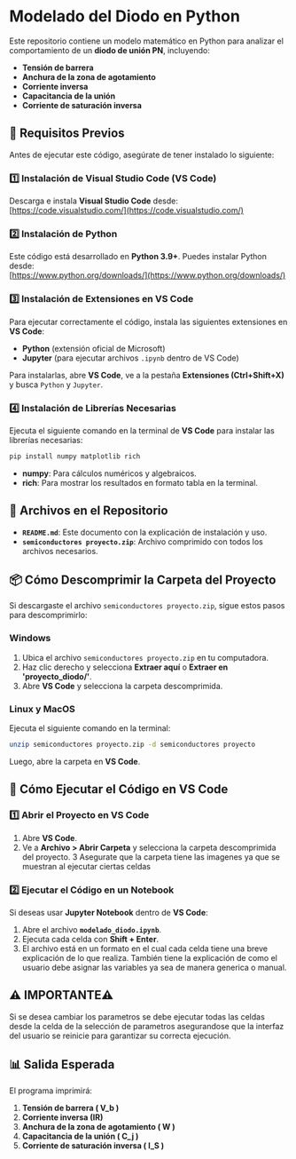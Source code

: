 # **Modelado del Diodo en Python**

Este repositorio contiene un modelo matemático en Python para analizar el comportamiento de un **diodo de unión PN**, incluyendo:
- **Tensión de barrera**
- **Anchura de la zona de agotamiento**
- **Corriente inversa**
- **Capacitancia de la unión**
- **Corriente de saturación inversa**


## **📌 Requisitos Previos**
Antes de ejecutar este código, asegúrate de tener instalado lo siguiente:

### **1️⃣ Instalación de Visual Studio Code (VS Code)**
Descarga e instala **Visual Studio Code** desde:  
[https://code.visualstudio.com/](https://code.visualstudio.com/)

### **2️⃣ Instalación de Python**
Este código está desarrollado en **Python 3.9+**. Puedes instalar Python desde:  
[https://www.python.org/downloads/](https://www.python.org/downloads/)

### **3️⃣ Instalación de Extensiones en VS Code**
Para ejecutar correctamente el código, instala las siguientes extensiones en **VS Code**:
- **Python** (extensión oficial de Microsoft)
- **Jupyter** (para ejecutar archivos `.ipynb` dentro de VS Code)

Para instalarlas, abre **VS Code**, ve a la pestaña **Extensiones (Ctrl+Shift+X)** y busca `Python` y `Jupyter`.

### **4️⃣ Instalación de Librerías Necesarias**
Ejecuta el siguiente comando en la terminal de **VS Code** para instalar las librerías necesarias:

```bash
pip install numpy matplotlib rich
```

- **numpy**: Para cálculos numéricos y algebraicos.
- **rich**: Para mostrar los resultados en formato tabla en la terminal.

## **📂 Archivos en el Repositorio**
- **`README.md`**: Este documento con la explicación de instalación y uso.
- **`semiconductores proyecto.zip`**: Archivo comprimido con todos los archivos necesarios.

## **📦 Cómo Descomprimir la Carpeta del Proyecto**
Si descargaste el archivo `semiconductores proyecto.zip`, sigue estos pasos para descomprimirlo:

### **Windows**
1. Ubica el archivo `semiconductores proyecto.zip` en tu computadora.
2. Haz clic derecho y selecciona **Extraer aquí** o **Extraer en 'proyecto_diodo/'**.
3. Abre **VS Code** y selecciona la carpeta descomprimida.

### **Linux y MacOS**
Ejecuta el siguiente comando en la terminal:
```bash
unzip semiconductores proyecto.zip -d semiconductores proyecto
```
Luego, abre la carpeta en **VS Code**.

## **🚀 Cómo Ejecutar el Código en VS Code**
### **1️⃣ Abrir el Proyecto en VS Code**
1. Abre **VS Code**.
2. Ve a **Archivo > Abrir Carpeta** y selecciona la carpeta descomprimida del proyecto.
3 Asegurate que la carpeta tiene las imagenes ya que se muestran al ejecutar ciertas celdas
### **2️⃣ Ejecutar el Código en un Notebook**
Si deseas usar **Jupyter Notebook** dentro de **VS Code**:
1. Abre el archivo **`modelado_diodo.ipynb`**.
3. Ejecuta cada celda con **Shift + Enter**.
4. El archivo está en un formato en el cual cada celda tiene una breve explicación de lo que realiza. También tiene la explicación de como el usuario debe asignar las variables ya sea de manera generica o manual.
## ⚠️ IMPORTANTE⚠️
Si se desea cambiar los parametros se debe ejecutar todas las celdas desde la celda de la selección de parametros asegurandose que la interfaz del usuario se reinicie para garantizar su correcta ejecución.   

## **📊 Salida Esperada**
El programa imprimirá:
1. **Tensión de barrera \( V_b \)**
2. **Corriente inversa \(IR\)**
3. **Anchura de la zona de agotamiento \( W \)**
4. **Capacitancia de la unión \( C_j \)**
5. **Corriente de saturación inversa \( I_S \)**
